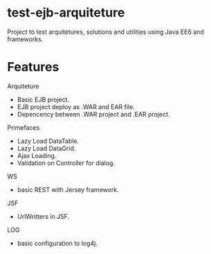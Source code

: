 test-ejb-arquiteture
=====

Project to test arquitetures, solutions and utilities using Java EE6 and frameworks.

Features
=====

Arquiteture
  - Basic EJB project. 
  - EJB project deploy as .WAR and EAR file.
  - Depencency between .WAR project and .EAR project.
  
Primefaces 
  -  Lazy Load DataTable.
  -  Lazy Load DataGrid.
  -  Ajax Loading.
  -  Validation on Controller for dialog.

WS
  - basic REST with Jersey framework.
  
JSF
  - UrlWritters in JSF.

LOG
  - basic configuration to log4j.
